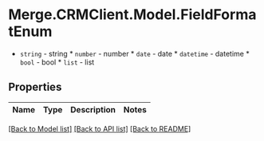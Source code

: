 # Merge.CRMClient.Model.FieldFormatEnum
* `string` - string * `number` - number * `date` - date * `datetime` - datetime * `bool` - bool * `list` - list

## Properties

Name | Type | Description | Notes
------------ | ------------- | ------------- | -------------

[[Back to Model list]](../README.md#documentation-for-models) [[Back to API list]](../README.md#documentation-for-api-endpoints) [[Back to README]](../README.md)

